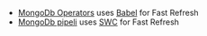 - [MongoDb Operators](https://www.mongodb.com/docs/manual/reference/operator/) uses [Babel](https://babeljs.io/) for Fast Refresh
- [MongoDb pipeli](https://studio3t.com/knowledge-base/articles/mongodb-aggregation-framework/) uses [SWC](https://swc.rs/) for Fast Refresh